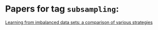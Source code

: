# Papers for tag `subsampling`:

[Learning from imbalanced data sets: a comparison of various strategies](japkowicz2000learning)